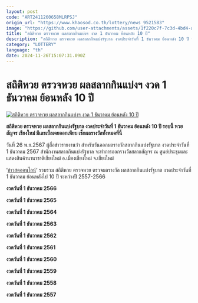```yaml
---
layout: post
code: "ART2411260658MLRPSJ"
origin_url: "https://www.khaosod.co.th/lottery/news_9521583"
image: "https://github.com/user-attachments/assets/1f220c7f-7c3d-4bd4-a805-e9f9d4f208cb"
title: "สถิติหวย ตรวจหวย ผลสลากกินแบ่งฯ งวด 1 ธันวาคม ย้อนหลัง 10 ปี"
description: "สถิติหวย ตรวจหวย ผลสลากกินแบ่งรัฐบาล งวดประจำวันที่ 1 ธันวาคม ย้อนหลัง 10 ปี รอบนี้ หวยสัญจร เชียงใหม่ มีเลขเบิ้ลเคยออกเพียบ เช็กผลรางวัลทั้งหมดที่นี่"
category: "LOTTERY"
language: "th"
date: 2024-11-26T15:07:31.090Z
---
```


# สถิติหวย ตรวจหวย ผลสลากกินแบ่งฯ งวด 1 ธันวาคม ย้อนหลัง 10 ปี

[![สถิติหวย ตรวจหวย ผลสลากกินแบ่งฯ งวด 1 ธันวาคม ย้อนหลัง 10 ปี](https://www.khaosod.co.th/wpapp/uploads/2024/11/Lottery-statistics-check-lottery-numbers.jpg "สถิติหวย ตรวจหวย ผลสลากกินแบ่งฯ งวด 1 ธันวาคม ย้อนหลัง 10 ปี")](https://www.khaosod.co.th/wpapp/uploads/2024/11/Lottery-statistics-check-lottery-numbers.jpg)

**สถิติหวย ตรวจหวย ผลสลากกินแบ่งรัฐบาล งวดประจำวันที่ 1 ธันวาคม ย้อนหลัง 10 ปี รอบนี้ หวยสัญจร เชียงใหม่ มีเลขเบิ้ลเคยออกเพียบ เช็กผลรางวัลทั้งหมดที่นี่**

วันที่ 26 พ.ย.2567 ผู้สื่อข่าวรายงานว่า สำหรับวันออกผลรางวัลสลากกินแบ่งรัฐบาล งวดประจำวันที่ 1 ธันวาคม 2567 สำนักงานสลากกินแบ่งรัฐบาล จะทำการออกรางวัลสลากสัญจร ณ ศูนย์ประชุมและแสดงสินค้านานาชาติเชียงใหม่ อ.เมืองเชียงใหม่ จ.เชียงใหม่

‘[ข่าวสดออนไลน์](https://www.khaosod.co.th/lottery)‘ รวบรวม สถิติหวย ตรวจหวย ตรวจผลรางวัล ผลสลากกินแบ่งรัฐบาล งวดประจำวันที่ 1 ธันวาคม ย้อนหลังไป 10 ปี ระหว่างปี 2557-2566

**งวดวันที่ 1 ธันวาคม 2566**

**งวดวันที่ 1 ธันวาคม 2565**

**งวดวันที่ 1 ธันวาคม 2564**

**งวดวันที่ 1 ธันวาคม 2563**

**งวดวันที่ 1 ธันวาคม 2562**

**งวดวันที่ 1 ธันวาคม 2561**

**งวดวันที่ 1 ธันวาคม 2560**

**งวดวันที่ 1 ธันวาคม 2559**

**งวดวันที่ 1 ธันวาคม 2558**

**งวดวันที่ 1 ธันวาคม 2557**
